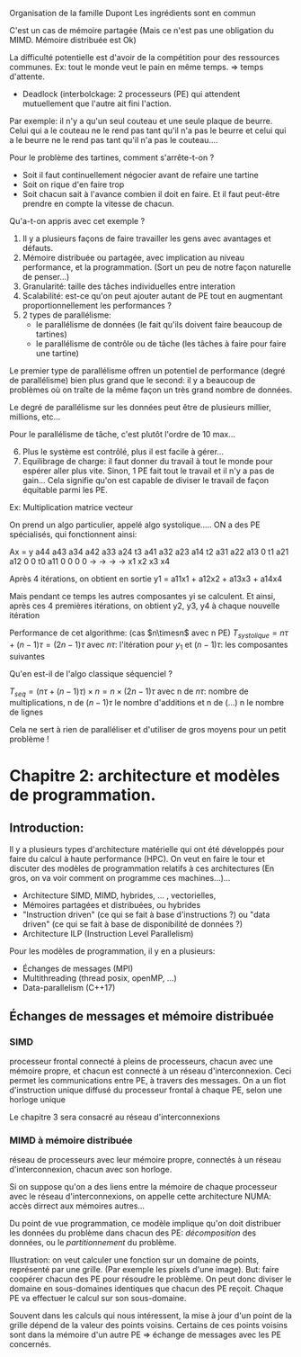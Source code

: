 Organisation de la famille Dupont
Les ingrédients sont en commun

C'est un cas de mémoire partagée
(Mais ce n'est pas une obligation du MIMD. Mémoire distribuée est Ok)

La difficulté potentielle est d'avoir de la compétition pour des ressources communes. Ex: tout le monde veut le pain en même temps. => temps d'attente.
- Deadlock (interbolckage: 2 processeurs (PE) qui attendent mutuellement que l'autre ait fini l'action.

Par exemple: il n'y a qu'un seul couteau et une seule plaque de beurre. Celui qui a le couteau ne le rend pas tant qu'il n'a pas le beurre et celui qui a le beurre
ne le rend pas tant qu'il n'a pas le couteau....

Pour le problème des tartines, comment s'arrête-t-on ?
- Soit il faut continuellement négocier avant de refaire une tartine
- Soit on rique d'en faire trop
- Soit chacun sait à l'avance combien il doit en faire. Et il faut peut-être prendre en compte la vitesse de chacun.

Qu'a-t-on appris avec cet exemple ?
1. Il y a plusieurs façons de faire travailler les gens avec avantages et défauts.
2. Mémoire distribuée ou partagée, avec implication au niveau performance, et la programmation. (Sort un peu de notre façon naturelle de penser...)
3. Granularité: taille des tâches individuelles entre interation
4. Scalabilité: est-ce qu'on peut ajouter autant de PE tout en augmentant proportionnellement les performances ?
5. 2 types de parallélisme:
    - le parallélisme de données (le fait qu'ils doivent faire beaucoup de tartines)
    - le parallélisme de contrôle ou de tâche (les tâches à faire pour faire une tartine)

Le premier type de parallélisme offren un potentiel de performance (degré de parallélisme) bien plus grand que le second: il y a beaucoup de problèmes où on traîte de la même
façon un très grand nombre de données.

Le degré de parallélisme sur les données peut être de plusieurs millier, millions, etc...

Pour le parallélisme de tâche, c'est plutôt l'ordre de 10 max...

6. Plus le système est contrôlé, plus il est facile à gérer...
7. Equilibrage de charge: il faut donner du travail à tout le monde pour espérer aller plus vite. Sinon, 1 PE fait tout le travail et il n'y a pas de gain... Cela signifie qu'on est
capable de diviser le travail de façon équitable parmi les PE.

Ex: Multiplication matrice vecteur

On prend un algo particulier, appelé algo systolique.....
ON a des PE spécialisés, qui fonctionnent ainsi:

Ax = y
                a44
            a43 a34
        a42 a33 a24
t3  a41 a32 a23 a14
t2  a31 a22 a13  0
t1  a21 a12  0   0
t0  a11  0   0   0
0 ->  ->  ->  ->
    x1  x2  x3  x4

Après 4 itérations, on obtient en sortie
y1 = a11x1 + a12x2 + a13x3 + a14x4

Mais pendant ce temps les autres composantes yi se calculent. Et ainsi, après ces 4 premières itérations, on obtient y2, y3, y4 à chaque nouvelle itération

Performance de cet algorithme: (cas $n\timesn$ avec n PE)
$T_{systolique} = n\tau + (n - 1)\tau = (2n - 1) \tau$ avec $n\tau$: l'itération pour $y_1$ et $(n - 1)\tau$: les composantes suivantes

Qu'en est-il de l'algo classique séquenciel ?

$T_{seq} = (n\tau + (n - 1)\tau) \times n = n\times(2n-1)\tau$ avec n de $n\tau$: nombre de multiplications, n de $(n-1)\tau$ le nombre d'additions et n de (...) n le nombre de lignes

Cela ne sert à rien de paralléliser et d'utiliser de gros moyens pour un petit problème !

# Chapitre 2: architecture et modèles de programmation.

## Introduction:

Il y a plusieurs types d'architecture matérielle qui ont été développés pour faire du calcul à haute performance (HPC). On veut en faire le tour et discuter des modèles de programmation
relatifs à ces architectures (En gros, on va voir comment on programme ces machines...)...

- Architecture SIMD, MIMD, hybrides, ... , vectorielles,   
- Mémoires partagées et distribuées, ou hybrides
- "Instruction driven" (ce qui se fait à base d'instructions ?) ou "data driven" (ce qui se fait à base de disponibilité de données ?)
- Architecture ILP (Instruction Level Parallelism)

Pour les modèles de programmation, il y en a plusieurs:
- Échanges de messages (MPI)
- Multithreading (thread posix, openMP, ...)
- Data-parallelism (C++17)

## Échanges de messages et mémoire distribuée

### SIMD
processeur frontal connecté à pleins de processeurs, chacun avec une mémoire propre, et chacun est connecté à un réseau d'interconnexion.
Ceci permet les communications entre PE, à travers des messages.
On a un flot d'instruction unique diffusé du processeur frontal à chaque PE, selon une horloge unique

Le chapitre 3 sera consacré au réseau d'interconnexions

### MIMD à mémoire distribuée

réseau de processeurs avec leur mémoire propre, connectés à un réseau d'interconnexion, chacun avec son horloge.

Si on suppose qu'on a des liens entre la mémoire de chaque processeur avec le réseau d'interconnexions, on appelle cette architecture NUMA: accès dirrect aux mémoires autres...

Du point de vue programmation, ce modèle implique qu'on doit distribuer les données du problème dans chacun des PE: _décomposition_ des données, ou le _partitionnement_ du problème.

Illustration: on veut calculer une fonction sur un domaine de points, représenté par une grille. (Par exemple les pixels d'une image). But: faire coopérer chacun des PE pour résoudre
le problème. On peut donc diviser le domaine en sous-domaines identiques que chacun des PE reçoit. Chaque PE va effectuer le calcul sur son sous-domaine.

Souvent dans les calculs qui nous intéressent, la mise à jour d'un point de la grille dépend de la valeur des points voisins. Certains de ces points voisins sont dans la mémoire
d'un autre PE => échange de messages avec les PE concernés.
